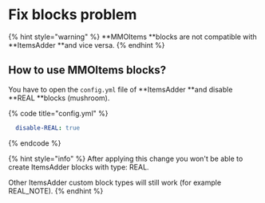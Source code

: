 # Fix blocks problem

{% hint style="warning" %}
**MMOItems **blocks are not compatible with **ItemsAdder **and vice versa.
{% endhint %}

## How to use MMOItems blocks?

You have to open the `config.yml` file of **ItemsAdder **and disable **REAL **blocks (mushroom).

{% code title="config.yml" %}
```yaml
  disable-REAL: true
```
{% endcode %}

{% hint style="info" %}
After applying this change you won't be able to create ItemsAdder blocks with type: REAL.

Other ItemsAdder custom block types will still work (for example REAL\_NOTE).
{% endhint %}
